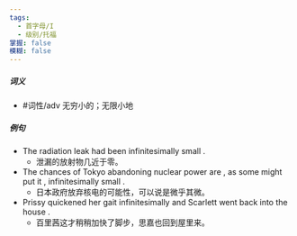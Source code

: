 ```yaml
---
tags:
  - 首字母/I
  - 级别/托福
掌握: false
模糊: false
---
```

##### 词义
- #词性/adv  无穷小的；无限小地
##### 例句
- The radiation leak had been infinitesimally small .
	- 泄漏的放射物几近于零。
- The chances of Tokyo abandoning nuclear power are , as some might put it , infinitesimally small .
	- 日本政府放弃核电的可能性，可以说是微乎其微。
- Prissy quickened her gait infinitesimally and Scarlett went back into the house .
	- 百里茜这才稍稍加快了脚步，思嘉也回到屋里来。
